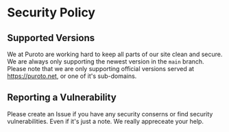 # Security Policy

## Supported Versions

We at Puroto are working hard to keep all parts of our site clean and secure. We are always only supporting the newest version in the `main` branch. Please note that we are only supporting official versions served at https://puroto.net, or one of it's sub-domains.

## Reporting a Vulnerability

Please create an Issue if you have any security conserns or find security vulnerabilities. Even if it's just a note. We really appreceate your help.